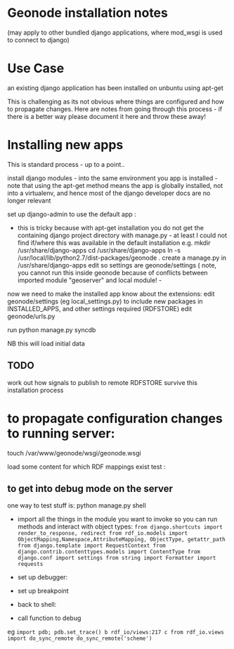 # Geonode installation notes
(may apply to other bundled django applications, where mod_wsgi is used to connect to django)

# Use Case
an existing django application has been installed on unbuntu using apt-get

This is challenging as its not obvious where things are configured and how to propagate changes. Here are notes from going through this process - if there is a better way please document it here and throw these away!

# Installing new apps

This is standard process - up to a point..

install django modules - into the same environment you app is installed - note that using the apt-get method means the app is globally installed, not into a virtualenv, and hence most of the django developer docs are no longer relevant

set up django-admin to use the default app  :
 - this is tricky because with apt-get installation you do not get the containing django project directory with manage.py - at least I could not find if/where this was available in the default installation
e.g. 
mkdir /usr/share/django-apps
cd /usr/share/django-apps
ln -s /usr/local/lib/python2.7/dist-packages/geonode .
create a manage.py in /usr/share/django-apps 
edit so settings are geonode/settings ( note, you cannot run this inside geonode because of conflicts between imported module "geoserver" and local module! -


now we need to make the installed app know about the extensions:
edit geonode/settings (eg local_settings.py) to include new packages in INSTALLED_APPS, and other settings required (RDFSTORE)
edit geonode/urls.py 

run python manage.py syncdb

NB this will load initial data 

## TODO
work out how signals to publish to remote RDFSTORE survive this installation process

# to propagate configuration changes to running server:

touch /var/www/geonode/wsgi/geonode.wsgi

load some content for which RDF mappings exist
test : 

## to get into debug mode on the server

one way to test stuff is:
python manage.py shell

* import all the things in the module you want to invoke so you can run methods and interact with object types:
`from django.shortcuts import render_to_response, redirect
from rdf_io.models import ObjectMapping,Namespace,AttributeMapping, ObjectType, getattr_path
from django.template import RequestContext
from django.contrib.contenttypes.models import ContentType
from django.conf import settings
from string import Formatter
import requests
`

* set up debugger:
* set up breakpoint
* back to shell:
* call function to debug

eg
`
import pdb; pdb.set_trace()
b rdf_io/views:217
c
from rdf_io.views import do_sync_remote
do_sync_remote('scheme')
`

